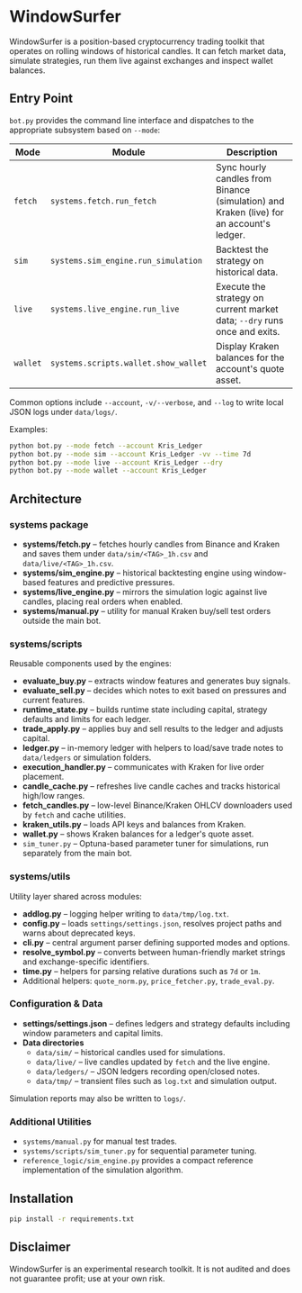 # WindowSurfer

WindowSurfer is a position-based cryptocurrency trading toolkit that operates on
rolling windows of historical candles. It can fetch market data, simulate
strategies, run them live against exchanges and inspect wallet balances.

## Entry Point

`bot.py` provides the command line interface and dispatches to the appropriate
subsystem based on `--mode`:

| Mode | Module | Description |
|------|--------|-------------|
| `fetch`  | `systems.fetch.run_fetch` | Sync hourly candles from Binance (simulation) and Kraken (live) for an account's ledger. |
| `sim`    | `systems.sim_engine.run_simulation` | Backtest the strategy on historical data. |
| `live`   | `systems.live_engine.run_live` | Execute the strategy on current market data; `--dry` runs once and exits. |
| `wallet` | `systems.scripts.wallet.show_wallet` | Display Kraken balances for the account's quote asset. |

Common options include `--account`, `-v/--verbose`, and `--log` to write
local JSON logs under `data/logs/`.

Examples:

```bash
python bot.py --mode fetch --account Kris_Ledger
python bot.py --mode sim --account Kris_Ledger -vv --time 7d
python bot.py --mode live --account Kris_Ledger --dry
python bot.py --mode wallet --account Kris_Ledger
```

## Architecture

### systems package

- **systems/fetch.py** – fetches hourly candles from Binance and Kraken and
  saves them under `data/sim/<TAG>_1h.csv` and `data/live/<TAG>_1h.csv`.
- **systems/sim_engine.py** – historical backtesting engine using window-based
  features and predictive pressures.
- **systems/live_engine.py** – mirrors the simulation logic against live
  candles, placing real orders when enabled.
- **systems/manual.py** – utility for manual Kraken buy/sell test orders outside
  the main bot.

### systems/scripts

Reusable components used by the engines:

- **evaluate_buy.py** – extracts window features and generates buy signals.
- **evaluate_sell.py** – decides which notes to exit based on pressures and
  current features.
- **runtime_state.py** – builds runtime state including capital, strategy
  defaults and limits for each ledger.
- **trade_apply.py** – applies buy and sell results to the ledger and adjusts
  capital.
- **ledger.py** – in-memory ledger with helpers to load/save trade notes to
  `data/ledgers` or simulation folders.
- **execution_handler.py** – communicates with Kraken for live order placement.
- **candle_cache.py** – refreshes live candle caches and tracks historical
  high/low ranges.
- **fetch_candles.py** – low-level Binance/Kraken OHLCV downloaders used by
  `fetch` and cache utilities.
- **kraken_utils.py** – loads API keys and balances from Kraken.
- **wallet.py** – shows Kraken balances for a ledger's quote asset.
- `sim_tuner.py` – Optuna-based parameter tuner for simulations, run separately
  from the main bot.

### systems/utils

Utility layer shared across modules:

- **addlog.py** – logging helper writing to `data/tmp/log.txt`.
- **config.py** – loads `settings/settings.json`, resolves project paths and
  warns about deprecated keys.
- **cli.py** – central argument parser defining supported modes and options.
- **resolve_symbol.py** – converts between human-friendly market strings and
  exchange-specific identifiers.
- **time.py** – helpers for parsing relative durations such as `7d` or `1m`.
- Additional helpers: `quote_norm.py`, `price_fetcher.py`, `trade_eval.py`.

### Configuration & Data

- **settings/settings.json** – defines ledgers and strategy defaults including
  window parameters and capital limits.
- **Data directories**
  - `data/sim/` – historical candles used for simulations.
  - `data/live/` – live candles updated by `fetch` and the live engine.
  - `data/ledgers/` – JSON ledgers recording open/closed notes.
  - `data/tmp/` – transient files such as `log.txt` and simulation output.

Simulation reports may also be written to `logs/`.

### Additional Utilities

- `systems/manual.py` for manual test trades.
- `systems/scripts/sim_tuner.py` for sequential parameter tuning.
- `reference_logic/sim_engine.py` provides a compact reference
  implementation of the simulation algorithm.

## Installation

```bash
pip install -r requirements.txt
```

## Disclaimer

WindowSurfer is an experimental research toolkit. It is not audited and does
not guarantee profit; use at your own risk.
